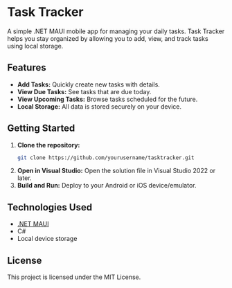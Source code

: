 # Task Tracker

A simple .NET MAUI mobile app for managing your daily tasks. Task Tracker helps you stay organized by allowing you to add, view, and track tasks using local storage.

## Features

- **Add Tasks:** Quickly create new tasks with details.
- **View Due Tasks:** See tasks that are due today.
- **View Upcoming Tasks:** Browse tasks scheduled for the future.
- **Local Storage:** All data is stored securely on your device.

## Getting Started

1. **Clone the repository:**
    ```bash
    git clone https://github.com/yourusername/tasktracker.git
    ```
2. **Open in Visual Studio:** Open the solution file in Visual Studio 2022 or later.
3. **Build and Run:** Deploy to your Android or iOS device/emulator.

## Technologies Used

- [.NET MAUI](https://learn.microsoft.com/en-us/dotnet/maui/)
- C#
- Local device storage

## License

This project is licensed under the MIT License.
